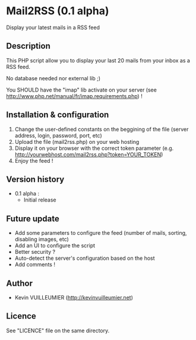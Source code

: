 Mail2RSS (0.1 alpha)
====================

Display your latest mails in a RSS feed

Description
-----------

This PHP script allow you to display your last 20 mails from your inbox as a RSS feed.

No database needed nor external lib ;)

You SHOULD have the "imap" lib activate on your server (see http://www.php.net/manual/fr/imap.requirements.php) !

Installation & configuration
----------------------------

1. Change the user-defined constants on the beggining of the file (server address, login, password, port, etc)
2. Upload the file (mail2rss.php) on your web hosting
3. Display it on your browser with the correct token parameter (e.g. http://yourwebhost.com/mail2rss.php?token=YOUR_TOKEN)
4. Enjoy the feed !

Version history
---------------

+ 0.1 alpha :
	- Initial release

Future update
-------------

- Add some parameters to configure the feed (number of mails, sorting, disabling images, etc)
- Add an UI to configure the script
- Better security ?
- Auto-detect the server's configuration based on the host
- Add comments !

Author
------

- Kevin VUILLEUMIER (http://kevinvuilleumier.net)

Licence
-------

See "LICENCE" file on the same directory.
